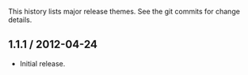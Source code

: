 This history lists major release themes. See the git commits for change details.

1.1.1 / 2012-04-24
------------------
* Initial release.

